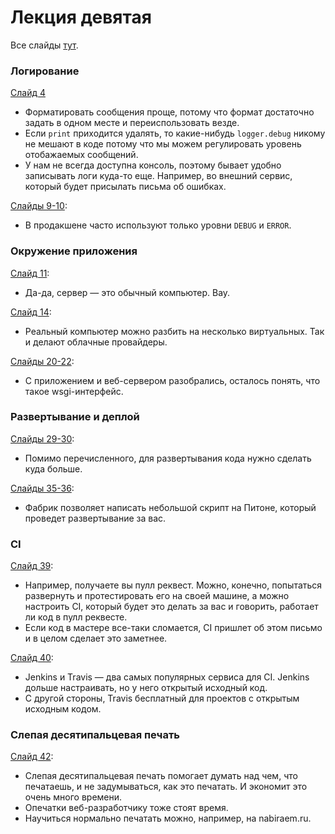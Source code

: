# Лекция девятая
Все слайды [тут](http://melevir.com/static/styleru_py/slides/9.html).

### Логирование

[Слайд 4](http://melevir.com/static/styleru_py/slides/9.html?full#4)
- Форматировать сообщения проще, потому что формат достаточно задать в одном месте и переиспользовать везде.
- Если `print` приходится удалять, то какие-нибудь `logger.debug` никому не мешают в коде потому что мы можем регулировать уровень отобажаемых сообщений.
- У нам не всегда доступна консоль, поэтому бывает удобно записывать логи куда-то еще. Например, во внешний сервис, который будет присылать письма об ошибках.

[Слайды 9-10](http://melevir.com/static/styleru_py/slides/9.html?full#9):
- В продакшене часто используют только уровни `DEBUG` и `ERROR`.

### Окружение приложения

[Слайд 11](http://melevir.com/static/styleru_py/slides/9.html?full#11):
- Да-да, сервер — это обычный компьютер. Вау.

[Слайд 14](http://melevir.com/static/styleru_py/slides/9.html?full#14):
- Реальный компьютер можно разбить на несколько виртуальных. Так и делают облачные провайдеры.

[Слайды 20-22](http://melevir.com/static/styleru_py/slides/9.html?full#20):
- С приложением и веб-сервером разобрались, осталось понять, что такое wsgi-интерфейс.

### Развертывание и деплой
[Слайды 29-30](http://melevir.com/static/styleru_py/slides/9.html?full#29):
- Помимо перечисленного, для развертывания кода нужно сделать куда больше. 

[Слайды 35-36](http://melevir.com/static/styleru_py/slides/9.html?full#35):
- Фабрик позволяет написать небольшой скрипт на Питоне, который проведет развертывание за вас.

### CI

[Слайд 39](http://melevir.com/static/styleru_py/slides/9.html?full#39):
- Например, получаете вы пулл реквест. Можно, конечно, попытаться развернуть и протестировать его на своей машине, а можно настроить CI, который будет это делать за вас и говорить, работает ли код в пулл реквесте. 
- Если код в мастере все-таки сломается, CI пришлет об этом письмо и в целом сделает это заметнее.

[Слайд 40](http://melevir.com/static/styleru_py/slides/9.html?full#40):
- Jenkins и Travis — два самых популярных сервиса для CI. Jenkins дольше настраивать, но у него открытый исходный код. 
- С другой стороны, Travis бесплатный для проектов с открытым исходным кодом.

### Слепая десятипальцевая печать

[Слайд 42](http://melevir.com/static/styleru_py/slides/9.html?full#42):

- Слепая десятипальцевая печать помогает думать над чем, что печатаешь, и не задумываться, как это печатать. И экономит это очень много времени.
- Опечатки веб-разработчику тоже стоят время.
- Научиться нормально печатать можно, например, на nabiraem.ru. 
